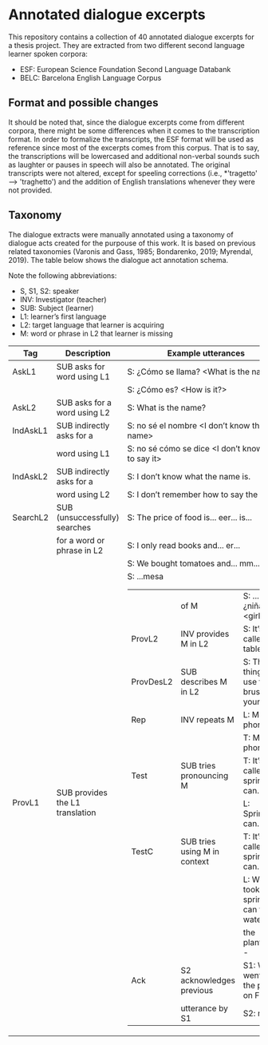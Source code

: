 # Annotated dialogue excerpts
This repository contains a collection of 40 annotated dialogue excerpts for a thesis project. They are extracted from two different second language learner spoken corpora: 

- ESF: European Science Foundation Second Language Databank
- BELC: Barcelona English Language Corpus

## Format and possible changes
It should be noted that, since the dialogue excerpts come from different corpora, there might be some differences when it comes to the transcription format. In order to formalize the transcripts, the ESF format will be used as reference since most of the excerpts comes from this corpus. That is to say, the transcriptions will be lowercased and additional non-verbal sounds such as laughter or pauses in speech will also be annotated. The original transcripts were not altered, except for speeling corrections (i.e., *'tragetto' --> 'traghetto') and the addition of English translations whenever they were not provided. 

## Taxonomy
The dialogue extracts were manually annotated using a taxonomy of dialogue acts created for the purpouse of this work. It is based on previous related taxonomies (Varonis and Gass, 1985; Bondarenko, 2019; Myrendal, 2019). The table below shows the dialogue act annotation schema.

Note the following abbreviations:
- S, S1, S2: speaker
- INV: Investigator (teacher)
- SUB: Subject (learner)
- L1: learner’s first language
- L2: target language that learner is acquiring
- M: word or phrase in L2 that learner is missing

| Tag       | Description                      | Example utterances                                 |
|-----------|----------------------------------|----------------------------------------------------|
| AskL1     | SUB asks for word using L1       | S: ¿Cómo se llama? <What is the name?>             |
|           |                                  | S: ¿Cómo es? <How is it?>                          |
| AskL2     | SUB asks for a word  using L2    | S: What is the name?                               |
| IndAskL1  | SUB indirectly asks for a        | S: no sé el nombre <I don’t know the name>         |
|           | word using L1                    | S: no sé cómo se dice <I don’t know how to say it> |
| IndAskL2  | SUB indirectly asks for a        | S: I don’t know what the name is.                  |  
|           | word using L2                    | S: I don’t remember how to say the word.           |
| SearchL2  | SUB (unsuccessfully) searches    | S: The price of food is... eer... is...            |
|           | for a word or phrase in L2       | S: I only read books and... er...                  |
|           |                                  | S: We bought tomatoes and... mm...                 |
| ProvL1    | SUB provides the L1 translation  | S: ...mesa <table>                                 |
|           | of M                             | S: ...¿niña? <girl?>                               |
| ProvL2    | INV provides M in L2             | S: It’s called a table.                            |
| ProvDesL2 | SUB describes M in L2            | S: This thing you use for brushing your hair       |
| Rep       | INV  repeats M                   | L: Mobile phone                                    |
|           |                                  | T: Mobile phone <--                                |
| Test      | SUB tries pronouncing M          | T: It’s called a sprinkling can.                   |
|           |                                  | L: Sprinkling can. <--                             |
| TestC     | SUB tries using M in context     | T: It’s called a sprinkling can.                   |
|           |                                  | L: We took the sprinkling can to water             |
|           |                                  |    the plants. <--                                 |
| Ack       | S2 acknowledges previous         | S1: We went to the park on Friday.                 |
|           | utterance by S1                  | S2: mhm                                            |